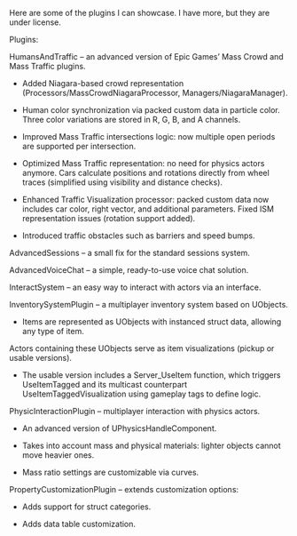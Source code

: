 Here are some of the plugins I can showcase. I have more, but they are under license.


Plugins:

HumansAndTraffic – an advanced version of Epic Games’ Mass Crowd and Mass Traffic plugins.

* Added Niagara-based crowd representation (Processors/MassCrowdNiagaraProcessor, Managers/NiagaraManager).

* Human color synchronization via packed custom data in particle color. Three color variations are stored in R, G, B, and A channels.

* Improved Mass Traffic intersections logic: now multiple open periods are supported per intersection.

* Optimized Mass Traffic representation: no need for physics actors anymore. Cars calculate positions and rotations directly from wheel traces (simplified using visibility and distance checks).

* Enhanced Traffic Visualization processor: packed custom data now includes car color, right vector, and additional parameters. Fixed ISM representation issues (rotation support added).

* Introduced traffic obstacles such as barriers and speed bumps.

AdvancedSessions – a small fix for the standard sessions system.

AdvancedVoiceChat – a simple, ready-to-use voice chat solution.

InteractSystem – an easy way to interact with actors via an interface.

InventorySystemPlugin – a multiplayer inventory system based on UObjects.

* Items are represented as UObjects with instanced struct data, allowing any type of item.

 Actors containing these UObjects serve as item visualizations (pickup or usable versions).

* The usable version includes a Server_UseItem function, which triggers UseItemTagged and its multicast counterpart UseItemTaggedVisualization using gameplay tags to define logic.

PhysicInteractionPlugin – multiplayer interaction with physics actors.

* An advanced version of UPhysicsHandleComponent.

* Takes into account mass and physical materials: lighter objects cannot move heavier ones.

* Mass ratio settings are customizable via curves.

PropertyCustomizationPlugin – extends customization options:

* Adds support for struct categories.

* Adds data table customization.
    
